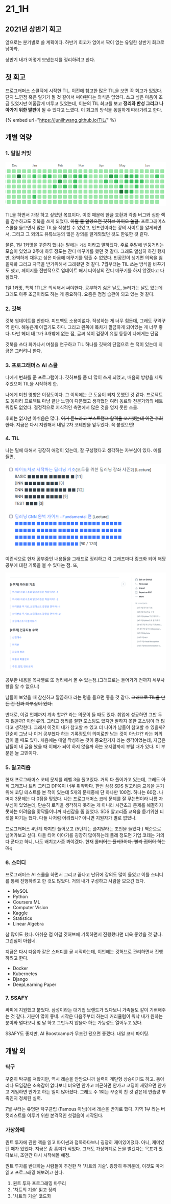 # 21\_1H

## 2021년 상반기 회고

앞으로는 분기별로 쓸 계획이다. 하반기 회고가 없어서 짝이 없는 유일한 상반기 회고로 남아라.

상반기 내가 어떻게 보냈는지를 정리하려고 한다.

## 첫 회고

프로그래머스 스쿨덕에 시작한 TIL. 이전에 참고한 많은 TIL을 보면 꼭 회고가 있었다. 단지 느낀점 혹은 일기가 될 것 같아서 써야된다는 의식은 없었다. 쓰고 싶은 마음이 조금 있었지만 어줍잖게 미루고 있었는데, 이분의 TIL 회고를 보고 **정리와 반성 그리고 나아가기 위한 발판**이 될 수 있다고 느꼈다. 이 회고의 방식을 동일하게 따라가려고 한다.

{% embed url="https://junilhwang.github.io/TIL/" %}

## 개별 역량 

### 1. 일일 커밋

![](../.gitbook/assets/image%20%28623%29.png)

TIL을 하면서 가장 하고 싶었던 목표이다. 이것 때문에 한글 호환과 각종 버그와 심한 렉을 감수하고도 깃북을 쓰게 되었다. ~~이럴 줄 알았으면 깃허브 아이오 쓸걸.~~ 프로그래머스 스쿨을 들으면서 많은 TIL을 작성할 수 있었고, 인프런이라는 강의 사이트를 알게되면서, 그리고 그 외의도 유튜브등의 많은 강의를 알게되었던 것도 한몫한 것 같다.

물론, 1일 1커밋을 꾸준히 했냐는 말에는 `거짓` 이라고 말하겠다. 주로 주말에 빈둥거리는 모습이 있었고 2주에 하루 정도는 잔디 메꾸기를 했던 것 같다. 그래도 열심히 하긴 했지만, 완벽하게 채우고 싶은 마음에 메꾸기를 멈출 수 없었다. 빈공간이 생기면 의욕을 잃을까봐 그리고 자극을 받기위해서 그래왔던 것 같다. 7월부터는 TIL 쓰는 방식을 바꾸기도 했고, 페이지를 전반적으로 업데이트 해서 더이상의 잔디 메꾸기를 하지 않겠다고 다짐했다.

1일 1커밋, 특히 1TIL은 의식해서 써야한다. 공부하기 싫은 날도, 놀러가는 날도 있는데 그래도 아주 조금이라도 하는 게 중요하다. 요즘은 점점 습관이 되고 있는 것 같다.

### 2. 깃북

깃북 업데이트를 안한다. 피드백도 소용이없다. 작성하는 게 너무 힘든데, 그래도 꾸역꾸역 한다. 해놓은게 아깝기도 하다. 그리고 왼쪽에 목차가 깔끔하게 되어있는 게 너무 좋다. 다만 헤더 태그가 3개밖에 없는 점, 글씨 색이 검정이 유일 등등이 나에게는 단점

깃북을 쓰다 화가나서 며칠을 연구하고 TIL 하나를 깃북의 단점으로 쓴 적이 있는데 지금은 그러려니 한다.

### 3. 프로그래머스 AI 스쿨

나에게 변화를 준 프로그램이다. 깃허브를 좀 더 많이 쓰게 되었고, 배움의 방향을 세워주었으며 TIL을 시작하게 한.

나에게 미친 영향은 이정도이다. 그 이외에는 큰 도움이 되지 못했던 것 같다. 프로젝트도 동아리 프로젝트 마냥 끝난 느낌이 다분했고 생각했던 여러 동료와 전문가와의 네트워킹도 없었다. 결정적으로 지식적인 측면에서 많은 것을 얻지 못한 스쿨.

후회는 없지만 아쉬움은 많다. ~~이거 듣느라고 부스트캠프 합격을 포기했는데 이건 후회한다~~. 지금은 다시 지원해서 내일 2차 코테만을 앞두었다. 꼭 붙었으면!

### 4. TIL

나는 틸에 대해서 굉장히 애정이 있는데, 잘 구성했다고 생각하는 자부심이 있다. 예를 들면,

![](../.gitbook/assets/image%20%28625%29.png)

이런식으로 현재 공부중인 내용들을 그래프로 정리하고 각 그래프마다 링크화 되어 해당 공부에 대한 기록을 볼 수 있다는 점. 또,

![](../.gitbook/assets/image%20%28624%29.png)

공부한 내용을 목차별로 또 정리해서 볼 수 있는점.\(그래프로는 들어가기 전까지 세부사항을 알 수 없으니\)

남들이 보았을 때 참신하고 깔끔하다 라는 평을 들으면 좋을 것 같다. ~~그래프로 TIL을 만든 건 진짜 자부심이 있다.~~

반대로, 이걸 언제까지 계속 할까? 라는 의문이 들 때도 있다. 취업에 성공하면 그만 두지 않을까? 이런 류의. 그리고 정리를 잘한 포스팅도 있지만 잘하지 못한 포스팅이 더 많다고 생각한다. 그래서 이것이 내가 참고할 수 있고 더 나아가 남들이 참고할 수 있을까? 단순히 그냥 나 이거 공부했다 하는 기록정도의 의미로만 남는 것이 아닌가? 라는 회의감이 들 때도 있다. 처음에는 매일 작성하는 것이 중요한거지 라는 생각이었는데, 지금은 남들이 내 글을 봤을 때 이해가 되야 하지 않을까 하는 오지랖까지 부릴 때가 있다. 이 부분은 늘 고민이다.

### 5. 알고리즘

현재 프로그래머스 코테 문제를 레벨 3을 풀고있다. 거의 다 풀어가고 있는데, 그래도 아직 그래프나 트리 그리고 DP쪽이 너무 취약하다. 한번 삼성 SDS 알고리즘 교육을 듣기 위해 코딩 테스트를 본 적이 있는데 5개의 문제중에 단 하나만 100점. 하나는 60점. 나머지 3문제는 다 0점을 맞았다. 나는 프로그래머스 코테 문제를 잘 푸는편이라 나름 자부심이 있었는데, 단순히 로직을 생각하지 못하는 게 아니라 시간초과 문제를 해결하지 못하는 어려움을 맞닥들이니까 자신감을 좀 잃었다. SDS 알고리즘 교육을 듣기위한 티켓을 따기는 했다. 다들 나처럼 어려웠나? 아니면 지원자가 별로 없었나.

프로그래머스 4단계 까지만 풀어보고 \(5단계는 풀지말라는 조언을 들었다.\) 백준으로 넘어가보고 싶다. 다들 티어 이야기를 굉장히 많이하는데 플레 정도면 기업 코테는 거의 다 푼다고 하니, 나도 배치고사좀 봐야겠다. 현재 ~~롤티어는 플레3이다. 빨리 접어야 하는데;;~~

### 6. 스터디

프로그래머스 AI 스쿨을 하면서 그리고 끝나고 난뒤에 강의도 많이 들었고 이를 스터디를 통해 진행하려고 한 것도 많았다. 거의 내가 구성하고 사람을 모으긴 했다.

* MySQL
* Python
* Coursera ML
* Computer Vision
* Kaggle
* Statistics
* Linear Algebra

참 많이도 했다. 아쉬운 점 이걸 깃허브에 기록하면서 진행했다면 더욱 좋았을 것 같다. 그런점이 아쉽네.

지금은 다시 다음과 같은 스터디를 곧 시작하는데, 이번에는 깃허브로 관리하면서 진행하려고 한다.

* Docker
* Kubernetes
* Django
* DeepLearning Paper

### 7. SSAFY

싸피에 지원했고 붙었다. 삼성이라는 대기업 브랜드가 있다보니 가족들도 같이 기뻐해주는 것 같다. 기분이 많이 좋네. 시작은 다음주부터 하는데 커리큘럼이 워낙 내가 원하는 분야와 멀다보니 몇 달 하고 그만두지 않을까 하는 가능성도 열어두고 있다.

SSAFY도 좋지만, AI Boostcamp가 무조건 됐으면 좋겠다. 내일 코테 파이팅.

## 개발 외

### 탁구

꾸준히 탁구를 쳐왔지만, 역시 레슨을 안받으니까 실력이 계단형 상승이기도 하고. 동아리나 모임같은 소속감이 없다보니 비오면 안가고 피곤하면 안가고 코딩이 재밌으면 안가고 게임하면 안가고 하는 일이 많아졌다. 그래도 주 1회는 꾸준히 친 것 같은데 연습량 부족인지 정체된 실력.

7월 부터는 유명환 탁구클럽 \(Famous 아님\)에서 레슨을 받기로 했다. 지역 1부 라는 버킷리스트를 이루기 위한 본격적인 첫걸음이 시작된다.

### 가상화폐

퀀트 투자에 관한 책을 읽고 파이썬과 접목하다보니 굉장히 재미있어졌다. 아니, 재미있던 때가 있었다. 지금은 좀 흥미가 식었다. 그래도 가상화폐로 돈을 벌겠다는 목표가 있다보니, 조만간 다시 시작해볼 예정.

퀀트 투자를 반대하는 사람들이 추천한 책 '차트의 기술'. 굉장히 두꺼운데, 이것도 마저 읽고 프로그래밍 해보려고 한다.

1. 퀀트 투자 프로그래밍 마무리
2. '차트의 기술' 읽고 정리
3. '차트의 기술' 코드화


